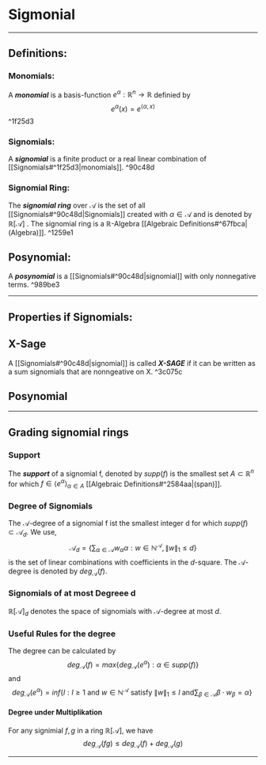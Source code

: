 # Sigmonial
---
## Definitions:

### Monomials:
A ***monomial*** is a basis-function $e^\alpha : \mathbb{R}^n \rightarrow \mathbb{R}$ definied by $$e^\alpha(x) = e^{\langle \alpha , x \rangle }$$ ^1f25d3
### Signomials:
A ***signomial*** is a finite product or a  real linear combination of [[Signomials#^1f25d3|monomials]]. ^90c48d

### Signomial Ring:
The ***signomial ring*** over $\mathcal{A}$ is the set of all [[Signomials#^90c48d|Signomials]] created with $\alpha \in \mathcal{A}$  and is denoted by $\mathbb{R}[\mathcal{A} ]$ . The signomial ring is a $\mathbb{R}$-Algebra [[Algebraic Definitions#^67fbca|(Algebra)]]. ^1259e1

## Posynomial:
A ***posynomial*** is a [[Signomials#^90c48d|signomial]] with only nonnegative terms. ^989be3

---
## Properties if Signomials:

## X-Sage
A [[Signomials#^90c48d|signomial]] is called ***X-SAGE*** if it can be written as a sum signomials that are nonngeative on X. ^3c075c

## Posynomial


---
## Grading signomial rings

### Support
The ***support*** of a signomial f, denoted by $supp(f)$ is the smallest set $A \subset \mathbb{R}^n$ for which $f \in \langle e^\alpha \rangle_{\alpha \in A}$ [[Algebraic Definitions#^2584aa|(span)]]. 

### Degree of Signomials

The $\mathcal A$-degree of a signomial f ist the smallest integer d for which $supp(f) \subset \mathcal{A}_d$. We use, $$\mathcal{A}_d = \left \lbrace \sum_{\alpha \in \mathcal A } w_\alpha \alpha : w \in \mathbb{N}^{\mathcal A }, \lVert w \rVert_1 \leq d \right \rbrace$$ is the set of linear combinations with coefficients in the $d$-square. The $\mathcal A$-degree is denoted by $deg_\mathcal A (f)$.

### Signomials of at most Degreee d
$\mathbb R [\mathcal A]_d$ denotes the space of signomials with $\mathcal A$-degree at most $d$.

### Useful Rules for the degree

The degree can be calculated by $$deg_\mathcal A (f) = max \lbrace deg_ \mathcal A ( e ^\alpha ) : \alpha \in supp(f) \rbrace$$ and $$deg_ \mathcal A (e^\alpha) = inf \left \lbrace l : l \geq 1\ \text {and} \ w \in \mathbb N ^\mathcal A  \ \text {satisfy} \ \lVert w \rVert_1 \leq l \ \text {and} \sum_{\beta \in \mathcal A} \beta \cdot w_\beta = \alpha \right \rbrace \ $$
#### Degree under Multiplikation

For any signimial $f,g$ in a ring $\mathbb R [\mathcal A ]$, we have $$deg_\mathcal A (fg) \leq deg_\mathcal A(f) + deg_\mathcal A(g)$$

---
